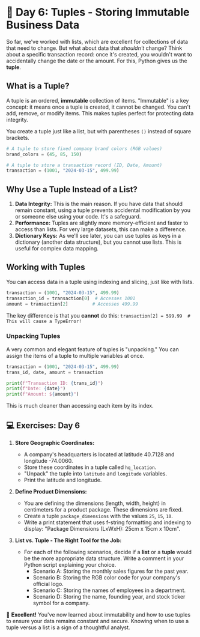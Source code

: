 # 📘 Day 6: Tuples - Storing Immutable Business Data

So far, we've worked with lists, which are excellent for collections of data that need to change. But what about data that *shouldn't* change? Think about a specific transaction record: once it's created, you wouldn't want to accidentally change the date or the amount. For this, Python gives us the **tuple**.

## What is a Tuple?

A tuple is an ordered, **immutable** collection of items. "Immutable" is a key concept: it means once a tuple is created, it cannot be changed. You can't add, remove, or modify items. This makes tuples perfect for protecting data integrity.

You create a tuple just like a list, but with parentheses `()` instead of square brackets.

```python
# A tuple to store fixed company brand colors (RGB values)
brand_colors = (45, 85, 150)

# A tuple to store a transaction record (ID, Date, Amount)
transaction = (1001, "2024-03-15", 499.99)
```

## Why Use a Tuple Instead of a List?

1.  **Data Integrity:** This is the main reason. If you have data that should remain constant, using a tuple prevents accidental modification by you or someone else using your code. It's a safeguard.
2.  **Performance:** Tuples are slightly more memory-efficient and faster to access than lists. For very large datasets, this can make a difference.
3.  **Dictionary Keys:** As we'll see later, you can use tuples as keys in a dictionary (another data structure), but you cannot use lists. This is useful for complex data mapping.

## Working with Tuples

You can access data in a tuple using indexing and slicing, just like with lists.

```python
transaction = (1001, "2024-03-15", 499.99)
transaction_id = transaction[0]  # Accesses 1001
amount = transaction[2]         # Accesses 499.99
```

The key difference is that you **cannot** do this:
`transaction[2] = 599.99  # This will cause a TypeError!`

### Unpacking Tuples

A very common and elegant feature of tuples is "unpacking." You can assign the items of a tuple to multiple variables at once.

```python
transaction = (1001, "2024-03-15", 499.99)
trans_id, date, amount = transaction

print(f"Transaction ID: {trans_id}")
print(f"Date: {date}")
print(f"Amount: ${amount}")
```
This is much cleaner than accessing each item by its index.

## 💻 Exercises: Day 6

1.  **Store Geographic Coordinates:**
    *   A company's headquarters is located at latitude 40.7128 and longitude -74.0060.
    *   Store these coordinates in a tuple called `hq_location`.
    *   "Unpack" the tuple into `latitude` and `longitude` variables.
    *   Print the latitude and longitude.

2.  **Define Product Dimensions:**
    *   You are defining the dimensions (length, width, height) in centimeters for a product package. These dimensions are fixed.
    *   Create a tuple `package_dimensions` with the values `25`, `15`, `10`.
    *   Write a print statement that uses f-string formatting and indexing to display: "Package Dimensions (LxWxH): 25cm x 15cm x 10cm".

3.  **List vs. Tuple - The Right Tool for the Job:**
    *   For each of the following scenarios, decide if a **list** or a **tuple** would be the more appropriate data structure. Write a comment in your Python script explaining your choice.
        *   Scenario A: Storing the monthly sales figures for the past year.
        *   Scenario B: Storing the RGB color code for your company's official logo.
        *   Scenario C: Storing the names of employees in a department.
        *   Scenario D: Storing the name, founding year, and stock ticker symbol for a company.

🎉 **Excellent!** You've now learned about immutability and how to use tuples to ensure your data remains constant and secure. Knowing when to use a tuple versus a list is a sign of a thoughtful analyst.
